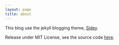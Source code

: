 ```yaml
---
layout: page
title: about
---
```



This blog use the jekyll blogging theme, [Sidey](https://github.com/ronv/sidey).

Release under MIT License, see the source code [here](https://git.fixed-link.com).
